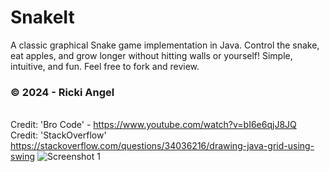 # SnakeIt
A classic graphical Snake game implementation in Java. Control the snake, eat apples, and grow longer without hitting walls or yourself! Simple, intuitive, and fun. Feel free to fork and review.
<br><h3> © 2024 - Ricki Angel</h3>
<br>Credit: 'Bro Code' - https://www.youtube.com/watch?v=bI6e6qjJ8JQ
<br>Credit: 'StackOverflow' https://stackoverflow.com/questions/34036216/drawing-java-grid-using-swing
![Screenshot 1](src/resources/Screenshot1.png)


